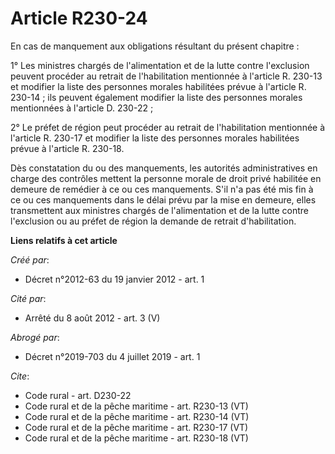 # Article R230-24

En cas de manquement aux obligations résultant du présent chapitre : 

1° Les ministres chargés de l'alimentation et de la lutte contre l'exclusion peuvent procéder au retrait de l'habilitation
mentionnée à l'article R. 230-13 et modifier la liste des personnes morales habilitées prévue à l'article R. 230-14 ; ils
peuvent également modifier la liste des personnes morales mentionnées à l'article D. 230-22 ; 

2° Le préfet de région peut procéder au retrait de l'habilitation mentionnée à l'article R. 230-17 et modifier la liste des
personnes morales habilitées prévue à l'article R. 230-18. 

Dès constatation du ou des manquements, les autorités administratives en charge des contrôles mettent la personne morale de
droit privé habilitée en demeure de remédier à ce ou ces manquements. S'il n'a pas été mis fin à ce ou ces manquements dans
le délai prévu par la mise en demeure, elles transmettent aux ministres chargés de l'alimentation et de la lutte contre
l'exclusion ou au préfet de région la demande de retrait d'habilitation.

**Liens relatifs à cet article**

_Créé par_:

  - Décret n°2012-63 du 19 janvier 2012 - art. 1

_Cité par_:

  - Arrêté du 8 août 2012 - art. 3 (V)

_Abrogé par_:

  - Décret n°2019-703 du 4 juillet 2019 - art. 1

_Cite_:

  - Code rural - art. D230-22
  - Code rural et de la pêche maritime - art. R230-13 (VT)
  - Code rural et de la pêche maritime - art. R230-14 (VT)
  - Code rural et de la pêche maritime - art. R230-17 (VT)
  - Code rural et de la pêche maritime - art. R230-18 (VT)
